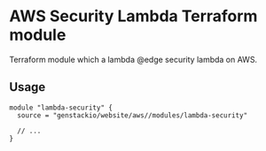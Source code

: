 # AWS Security Lambda Terraform module

Terraform module which a lambda @edge security lambda on AWS.

## Usage

```hcl
module "lambda-security" {
  source = "genstackio/website/aws//modules/lambda-security"

  // ...
}
```
